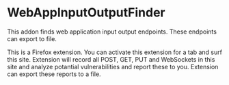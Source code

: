 # WebAppInputOutputFinder
This addon finds web application input output endpoints. These endpoints can export to file.

This is a Firefox extension. You can activate this extension for a tab and surf this site. Extension will record all POST, GET, PUT and WebSockets in this site and analyze potantial vulnerabilities and report these to you. Extension can export these reports to a file.
